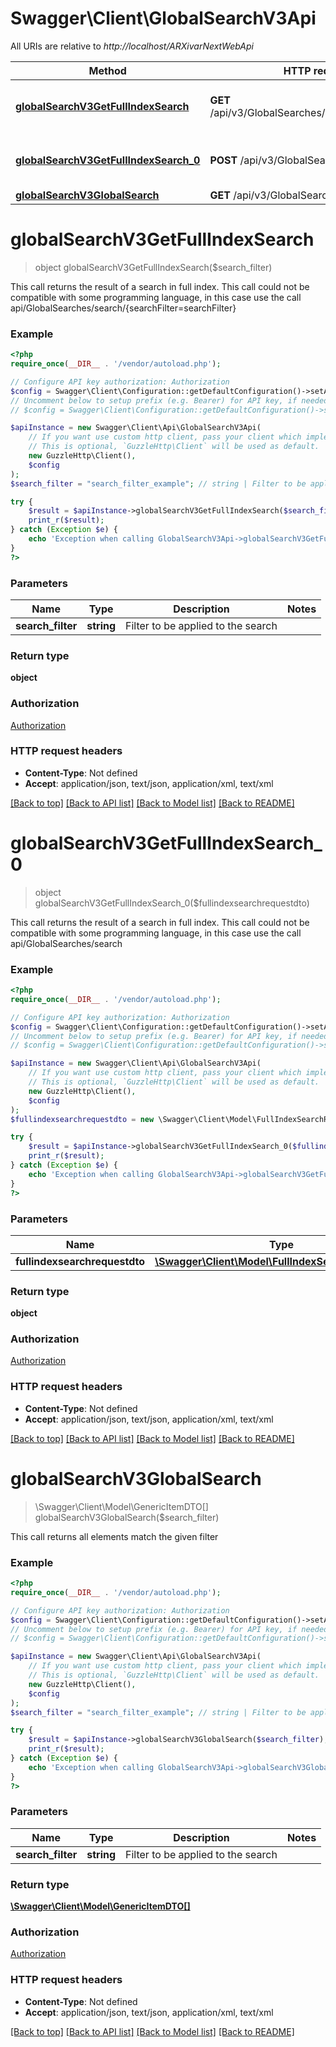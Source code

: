 # Swagger\Client\GlobalSearchV3Api

All URIs are relative to *http://localhost/ARXivarNextWebApi*

Method | HTTP request | Description
------------- | ------------- | -------------
[**globalSearchV3GetFullIndexSearch**](GlobalSearchV3Api.md#globalSearchV3GetFullIndexSearch) | **GET** /api/v3/GlobalSearches/search/{searchFilter} | This call returns the result of a search in full index.  This call could not be compatible with some programming language, in this case use the call api/GlobalSearches/search/{searchFilter&#x3D;searchFilter}
[**globalSearchV3GetFullIndexSearch_0**](GlobalSearchV3Api.md#globalSearchV3GetFullIndexSearch_0) | **POST** /api/v3/GlobalSearches/search | This call returns the result of a search in full index.  This call could not be compatible with some programming language, in this case use the call api/GlobalSearches/search
[**globalSearchV3GlobalSearch**](GlobalSearchV3Api.md#globalSearchV3GlobalSearch) | **GET** /api/v3/GlobalSearches/{searchFilter} | This call returns all elements match the given filter


# **globalSearchV3GetFullIndexSearch**
> object globalSearchV3GetFullIndexSearch($search_filter)

This call returns the result of a search in full index.  This call could not be compatible with some programming language, in this case use the call api/GlobalSearches/search/{searchFilter=searchFilter}

### Example
```php
<?php
require_once(__DIR__ . '/vendor/autoload.php');

// Configure API key authorization: Authorization
$config = Swagger\Client\Configuration::getDefaultConfiguration()->setApiKey('Authorization', 'YOUR_API_KEY');
// Uncomment below to setup prefix (e.g. Bearer) for API key, if needed
// $config = Swagger\Client\Configuration::getDefaultConfiguration()->setApiKeyPrefix('Authorization', 'Bearer');

$apiInstance = new Swagger\Client\Api\GlobalSearchV3Api(
    // If you want use custom http client, pass your client which implements `GuzzleHttp\ClientInterface`.
    // This is optional, `GuzzleHttp\Client` will be used as default.
    new GuzzleHttp\Client(),
    $config
);
$search_filter = "search_filter_example"; // string | Filter to be applied to the search

try {
    $result = $apiInstance->globalSearchV3GetFullIndexSearch($search_filter);
    print_r($result);
} catch (Exception $e) {
    echo 'Exception when calling GlobalSearchV3Api->globalSearchV3GetFullIndexSearch: ', $e->getMessage(), PHP_EOL;
}
?>
```

### Parameters

Name | Type | Description  | Notes
------------- | ------------- | ------------- | -------------
 **search_filter** | **string**| Filter to be applied to the search |

### Return type

**object**

### Authorization

[Authorization](../../README.md#Authorization)

### HTTP request headers

 - **Content-Type**: Not defined
 - **Accept**: application/json, text/json, application/xml, text/xml

[[Back to top]](#) [[Back to API list]](../../README.md#documentation-for-api-endpoints) [[Back to Model list]](../../README.md#documentation-for-models) [[Back to README]](../../README.md)

# **globalSearchV3GetFullIndexSearch_0**
> object globalSearchV3GetFullIndexSearch_0($fullindexsearchrequestdto)

This call returns the result of a search in full index.  This call could not be compatible with some programming language, in this case use the call api/GlobalSearches/search

### Example
```php
<?php
require_once(__DIR__ . '/vendor/autoload.php');

// Configure API key authorization: Authorization
$config = Swagger\Client\Configuration::getDefaultConfiguration()->setApiKey('Authorization', 'YOUR_API_KEY');
// Uncomment below to setup prefix (e.g. Bearer) for API key, if needed
// $config = Swagger\Client\Configuration::getDefaultConfiguration()->setApiKeyPrefix('Authorization', 'Bearer');

$apiInstance = new Swagger\Client\Api\GlobalSearchV3Api(
    // If you want use custom http client, pass your client which implements `GuzzleHttp\ClientInterface`.
    // This is optional, `GuzzleHttp\Client` will be used as default.
    new GuzzleHttp\Client(),
    $config
);
$fullindexsearchrequestdto = new \Swagger\Client\Model\FullIndexSearchRequestDto(); // \Swagger\Client\Model\FullIndexSearchRequestDto | 

try {
    $result = $apiInstance->globalSearchV3GetFullIndexSearch_0($fullindexsearchrequestdto);
    print_r($result);
} catch (Exception $e) {
    echo 'Exception when calling GlobalSearchV3Api->globalSearchV3GetFullIndexSearch_0: ', $e->getMessage(), PHP_EOL;
}
?>
```

### Parameters

Name | Type | Description  | Notes
------------- | ------------- | ------------- | -------------
 **fullindexsearchrequestdto** | [**\Swagger\Client\Model\FullIndexSearchRequestDto**](../Model/FullIndexSearchRequestDto.md)|  | [optional]

### Return type

**object**

### Authorization

[Authorization](../../README.md#Authorization)

### HTTP request headers

 - **Content-Type**: Not defined
 - **Accept**: application/json, text/json, application/xml, text/xml

[[Back to top]](#) [[Back to API list]](../../README.md#documentation-for-api-endpoints) [[Back to Model list]](../../README.md#documentation-for-models) [[Back to README]](../../README.md)

# **globalSearchV3GlobalSearch**
> \Swagger\Client\Model\GenericItemDTO[] globalSearchV3GlobalSearch($search_filter)

This call returns all elements match the given filter

### Example
```php
<?php
require_once(__DIR__ . '/vendor/autoload.php');

// Configure API key authorization: Authorization
$config = Swagger\Client\Configuration::getDefaultConfiguration()->setApiKey('Authorization', 'YOUR_API_KEY');
// Uncomment below to setup prefix (e.g. Bearer) for API key, if needed
// $config = Swagger\Client\Configuration::getDefaultConfiguration()->setApiKeyPrefix('Authorization', 'Bearer');

$apiInstance = new Swagger\Client\Api\GlobalSearchV3Api(
    // If you want use custom http client, pass your client which implements `GuzzleHttp\ClientInterface`.
    // This is optional, `GuzzleHttp\Client` will be used as default.
    new GuzzleHttp\Client(),
    $config
);
$search_filter = "search_filter_example"; // string | Filter to be applied to the search

try {
    $result = $apiInstance->globalSearchV3GlobalSearch($search_filter);
    print_r($result);
} catch (Exception $e) {
    echo 'Exception when calling GlobalSearchV3Api->globalSearchV3GlobalSearch: ', $e->getMessage(), PHP_EOL;
}
?>
```

### Parameters

Name | Type | Description  | Notes
------------- | ------------- | ------------- | -------------
 **search_filter** | **string**| Filter to be applied to the search |

### Return type

[**\Swagger\Client\Model\GenericItemDTO[]**](../Model/GenericItemDTO.md)

### Authorization

[Authorization](../../README.md#Authorization)

### HTTP request headers

 - **Content-Type**: Not defined
 - **Accept**: application/json, text/json, application/xml, text/xml

[[Back to top]](#) [[Back to API list]](../../README.md#documentation-for-api-endpoints) [[Back to Model list]](../../README.md#documentation-for-models) [[Back to README]](../../README.md)

